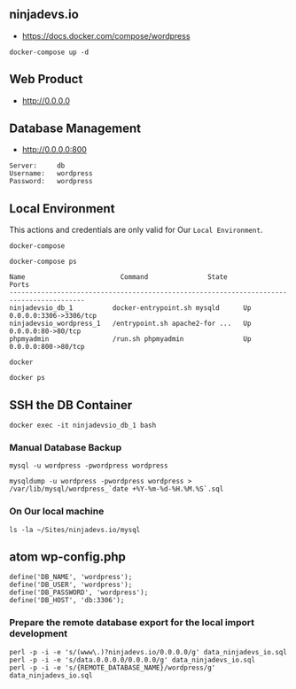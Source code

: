 ## ninjadevs.io

 - https://docs.docker.com/compose/wordpress

 ```
 docker-compose up -d
 ```

## Web Product

  - http://0.0.0.0

## Database Management

  - http://0.0.0.0:800

```
Server:     db
Username:   wordpress
Password:   wordpress
```

## Local Environment

This actions and credentials are only valid for Our `Local Environment`.

```
docker-compose
```

```
docker-compose ps

Name                        Command               State           Ports          
-----------------------------------------------------------------------------------------
ninjadevsio_db_1          docker-entrypoint.sh mysqld      Up      0.0.0.0:3306->3306/tcp
ninjadevsio_wordpress_1   /entrypoint.sh apache2-for ...   Up      0.0.0.0:80->80/tcp     
phpmyadmin                /run.sh phpmyadmin               Up      0.0.0.0:800->80/tcp    
```

```
docker
```

```
docker ps
```

## SSH the DB Container

```
docker exec -it ninjadevsio_db_1 bash
```

### Manual Database Backup

```
mysql -u wordpress -pwordpress wordpress
```

```
mysqldump -u wordpress -pwordpress wordpress > /var/lib/mysql/wordpress_`date +%Y-%m-%d-%H.%M.%S`.sql
```

### On Our local machine

```
ls -la ~/Sites/ninjadevs.io/mysql
```

## atom wp-config.php

```
define('DB_NAME', 'wordpress');
define('DB_USER', 'wordpress');
define('DB_PASSWORD', 'wordpress');
define('DB_HOST', 'db:3306');
```

### Prepare the remote database export for the local import development

```
perl -p -i -e 's/(www\.)?ninjadevs.io/0.0.0.0/g' data_ninjadevs_io.sql
perl -p -i -e 's/data.0.0.0.0/0.0.0.0/g' data_ninjadevs_io.sql
perl -p -i -e 's/{REMOTE_DATABASE_NAME}/wordpress/g' data_ninjadevs_io.sql
```
